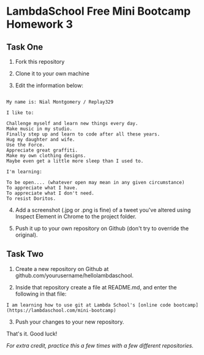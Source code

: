 # LambdaSchool Free Mini Bootcamp Homework 3 #

## Task One ##

1. Fork this repository

2. Clone it to your own machine

3. Edit the information below:


```

My name is: Nial Montgomery / Replay329

I like to: 

Challenge myself and learn new things every day.
Make music in my studio.
Finally step up and learn to code after all these years.
Hug my daughter and wife. 
Use the Force. 
Appreciate great graffiti.
Make my own clothing designs.
Maybe even get a little more sleep than I used to. 

I'm learning: 

To be open.... (whatever open may mean in any given circumstance)
To appreciate what I have. 
To appreciate what I don't need. 
To resist Doritos. 

```

4. Add a screenshot (.jpg or .png is fine) of a tweet you've altered using Inspect Element in Chrome to the project folder.

4. Push it up to your own repository on Github (don't try to override the original).

## Task Two ##

1. Create a new repository on Github at github.com/yourusername/hellolambdaschool.

2. Inside that repository create a file at README.md, and enter the following in that file:

```
I am learning how to use git at Lambda School's [online code bootcamp](https://lambdaschool.com/mini-bootcamp)
```

3. Push your changes to your new repository.

That's it. Good luck!

*For extra credit, practice this a few times with a few different repositories.*